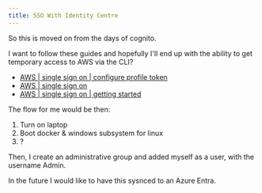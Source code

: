 ```yaml
---
title: SSO With Identity Centre
---
```


So this is moved on from the days of cognito.

I want to follow these guides and hopefully I'll end up with the ability to get temporary access to AWS via the CLI?

- [AWS | single sign on | configure profile token](https://docs.aws.amazon.com/cli/latest/userguide/sso-configure-profile-token.html)
- [AWS | single sign on](https://docs.aws.amazon.com/singlesignon/latest/userguide/useraccess.html#assignusers)
- [AWS | single sign on | getting started](https://docs.aws.amazon.com/singlesignon/latest/userguide/getting-started.html)

The flow for me would be then:

1. Turn on laptop
2. Boot docker & windows subsystem for linux
3. ?


Then, I create an administrative group and added myself as a user, with the username Admin.

In the future I would like to have this sysnced to an Azure Entra.

